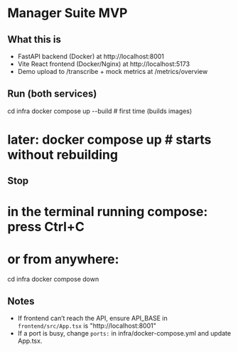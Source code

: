 # Manager Suite MVP

## What this is
- FastAPI backend (Docker) at http://localhost:8001
- Vite React frontend (Docker/Nginx) at http://localhost:5173
- Demo upload to /transcribe + mock metrics at /metrics/overview

## Run (both services)
cd infra
docker compose up --build   # first time (builds images)
# later: docker compose up   # starts without rebuilding

## Stop
# in the terminal running compose: press Ctrl+C
# or from anywhere:
cd infra
docker compose down

## Notes
- If frontend can’t reach the API, ensure API_BASE in `frontend/src/App.tsx`
  is "http://localhost:8001"
- If a port is busy, change `ports:` in infra/docker-compose.yml and update App.tsx.
